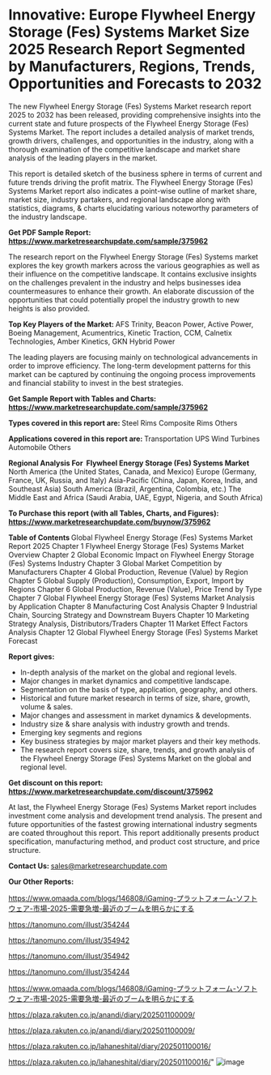 # Innovative: Europe Flywheel Energy Storage (Fes) Systems Market Size 2025 Research Report Segmented by Manufacturers, Regions, Trends, Opportunities and Forecasts to 2032

The new Flywheel Energy Storage (Fes) Systems Market research report 2025 to 2032 has been released, providing comprehensive insights into the current state and future prospects of the Flywheel Energy Storage (Fes) Systems Market. The report includes a detailed analysis of market trends, growth drivers, challenges, and opportunities in the industry, along with a thorough examination of the competitive landscape and market share analysis of the leading players in the market.

This report is detailed sketch of the business sphere in terms of current and future trends driving the profit matrix. The Flywheel Energy Storage (Fes) Systems Market report also indicates a point-wise outline of market share, market size, industry partakers, and regional landscape along with statistics, diagrams, &amp; charts elucidating various noteworthy parameters of the industry landscape.

<strong><b>Get PDF Sample Report: <a href=https://www.marketresearchupdate.com/sample/375962>https://www.marketresearchupdate.com/sample/375962</a></b></strong>

The research report on the Flywheel Energy Storage (Fes) Systems market explores the key growth markers across the various geographies as well as their influence on the competitive landscape. It contains exclusive insights on the challenges prevalent in the industry and helps businesses idea countermeasures to enhance their growth. An elaborate discussion of the opportunities that could potentially propel the industry growth to new heights is also provided.

<strong><b>Top Key Players of the Market:
</b></strong>AFS Trinity, Beacon Power, Active Power, Boeing Management, Acumentrics, Kinetic Traction, CCM, Calnetix Technologies, Amber Kinetics, GKN Hybrid Power<strong><b>
</b></strong>

The leading players are focusing mainly on technological advancements in order to improve efficiency. The long-term development patterns for this market can be captured by continuing the ongoing process improvements and financial stability to invest in the best strategies.

<strong><b>Get Sample Report with Tables and Charts: <a href=https://www.marketresearchupdate.com/sample/375962>https://www.marketresearchupdate.com/sample/375962</a></b></strong>

<strong><b>Types covered in this report are:
</b></strong>Steel Rims
Composite Rims
Others<strong><b>
</b></strong>

<strong><b>Applications covered in this report are:
</b></strong>Transportation
UPS
Wind Turbines
Automobile
Others<strong><b>
</b></strong>

<strong><b>Regional Analysis For  Flywheel Energy Storage (Fes) Systems Market</b></strong><strong><b>
</b></strong>North America (the United States, Canada, and Mexico)
Europe (Germany, France, UK, Russia, and Italy)
Asia-Pacific (China, Japan, Korea, India, and Southeast Asia)
South America (Brazil, Argentina, Colombia, etc.)
The Middle East and Africa (Saudi Arabia, UAE, Egypt, Nigeria, and South Africa)

<strong><b>To Purchase this report (with all Tables, Charts, and Figures): <a href=https://www.marketresearchupdate.com/buynow/375962>https://www.marketresearchupdate.com/buynow/375962</a></b></strong>

<strong><b>Table of Contents</b></strong><strong><b>
</b></strong>Global Flywheel Energy Storage (Fes) Systems Market Report 2025
Chapter 1 Flywheel Energy Storage (Fes) Systems Market Overview
Chapter 2 Global Economic Impact on Flywheel Energy Storage (Fes) Systems Industry
Chapter 3 Global Market Competition by Manufacturers
Chapter 4 Global Production, Revenue (Value) by Region
Chapter 5 Global Supply (Production), Consumption, Export, Import by Regions
Chapter 6 Global Production, Revenue (Value), Price Trend by Type
Chapter 7 Global Flywheel Energy Storage (Fes) Systems Market Analysis by Application
Chapter 8 Manufacturing Cost Analysis
Chapter 9 Industrial Chain, Sourcing Strategy and Downstream Buyers
Chapter 10 Marketing Strategy Analysis, Distributors/Traders
Chapter 11 Market Effect Factors Analysis
Chapter 12 Global Flywheel Energy Storage (Fes) Systems Market Forecast

<strong><b>Report gives:</b></strong>

- In-depth analysis of the market on the global and regional levels.
- Major changes in market dynamics and competitive landscape.
- Segmentation on the basis of type, application, geography, and others.
- Historical and future market research in terms of size, share, growth, volume &amp; sales.
- Major changes and assessment in market dynamics &amp; developments.
- Industry size &amp; share analysis with industry growth and trends.
- Emerging key segments and regions
- Key business strategies by major market players and their key methods.
- The research report covers size, share, trends, and growth analysis of the Flywheel Energy Storage (Fes) Systems Market on the global and regional level.

<strong><b>Get discount on this report: <a href=https://www.marketresearchupdate.com/discount/375962>https://www.marketresearchupdate.com/discount/375962</a></b></strong>

At last, the Flywheel Energy Storage (Fes) Systems Market report includes investment come analysis and development trend analysis. The present and future opportunities of the fastest growing international industry segments are coated throughout this report. This report additionally presents product specification, manufacturing method, and product cost structure, and price structure.

<strong><b>Contact Us:
</b></strong>sales@marketresearchupdate.com

<strong>Our Other Reports:</strong>

<a href=https://www.omaada.com/blogs/146808/iGaming-プラットフォーム-ソフトウェア-市場-2025-需要急増-最近のブームを明らかにする>https://www.omaada.com/blogs/146808/iGaming-プラットフォーム-ソフトウェア-市場-2025-需要急増-最近のブームを明らかにする</a>

<a href=https://tanomuno.com/illust/354244>https://tanomuno.com/illust/354244</a>

<a href=https://tanomuno.com/illust/354942>https://tanomuno.com/illust/354942</a>

<a href=https://tanomuno.com/illust/354942>https://tanomuno.com/illust/354942</a>

<a href=https://tanomuno.com/illust/354244>https://tanomuno.com/illust/354244</a>

<a href=https://www.omaada.com/blogs/146808/iGaming-プラットフォーム-ソフトウェア-市場-2025-需要急増-最近のブームを明らかにする>https://www.omaada.com/blogs/146808/iGaming-プラットフォーム-ソフトウェア-市場-2025-需要急増-最近のブームを明らかにする</a>

<a href=https://plaza.rakuten.co.jp/anandi/diary/202501100009/>https://plaza.rakuten.co.jp/anandi/diary/202501100009/</a>

<a href=https://plaza.rakuten.co.jp/anandi/diary/202501100009/>https://plaza.rakuten.co.jp/anandi/diary/202501100009/</a>

<a href=https://plaza.rakuten.co.jp/lahaneshital/diary/202501100016/>https://plaza.rakuten.co.jp/lahaneshital/diary/202501100016/</a>

<a href=https://plaza.rakuten.co.jp/lahaneshital/diary/202501100016/>https://plaza.rakuten.co.jp/lahaneshital/diary/202501100016/</a>"
![image](https://github.com/user-attachments/assets/f465c3a3-0039-4d0d-8b52-ad112a6cbb9a)

